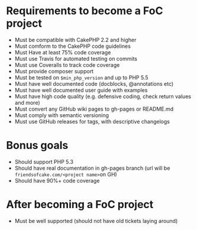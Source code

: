 # Requirements to become a FoC project

- Must be compatible with CakePHP 2.2 and higher
- Must comform to the CakePHP code guidelines
- Must Have at least 75% code coverage
- Must use Travis for automated testing on commits
- Must use Coveralls to track code coverage
- Must provide composer support
- Must be tested on `$min_php_version` and up to PHP 5.5
- Must have well documented code (docblocks, @annotations etc)
- Must have well documented user guide with examples
- Must have high code quality (e.g. defensive coding, check return values and more)
- Must convert any GitHub wiki pages to gh-pages or README.md
- Must comply with semantic versioning
- Must use GitHub releases for tags, with descriptive changelogs

# Bonus goals 

- Should support PHP 5.3
- Should have real documentation in gh-pages branch (url will be `friendsofcake.com/<project name>`on GH)
- Should have 90%+ code coverage

# After becoming a FoC project

- Must be well supported (should not have old tickets laying around)
